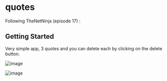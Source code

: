 # quotes

Following TheNetNinja (episode 17) :

## Getting Started

Very simple app, 3 quotes and you can delete each by clicking on the delete button.

![image](https://user-images.githubusercontent.com/63594070/128902516-746c29d1-41a0-4980-9ea8-16a96c1c499b.png)

![image](https://user-images.githubusercontent.com/63594070/128902541-ae1ac4bd-a297-47f9-ae3e-1ec0bb3f0b38.png)

